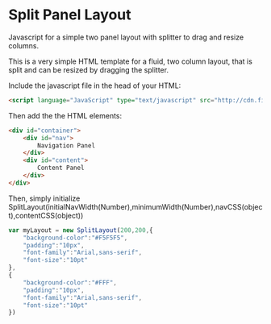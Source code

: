 # Split Panel Layout

Javascript for a simple two panel layout with splitter to drag and resize columns.

This is a very simple HTML template for a fluid, two column layout, that is split and can be resized by dragging the splitter.

Include the javascript file in the head of your HTML:
```HTML
<script language="JavaScript" type="text/javascript" src="http://cdn.firemap.io/js/splitLayout.js">
```
Then add the the HTML elements:

```HTML
<div id="container">
	<div id="nav">
		Navigation Panel
	</div>
	<div id="content">
		Content Panel
	</div>
</div>
```

Then, simply initialize SplitLayout(initialNavWidth(Number),minimumWidth(Number),navCSS(object),contentCSS(object))
```JavaScript
var myLayout = new SplitLayout(200,200,{
	"background-color":"#F5F5F5",
	"padding":"10px",
	"font-family":"Arial,sans-serif",
	"font-size":"10pt"
},
{
	"background-color":"#FFF",
	"padding":"10px",
	"font-family":"Arial,sans-serif",
	"font-size":"10pt"
}) 
```